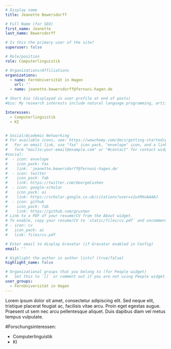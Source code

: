 ```yaml
---
# Display name
title: Jeanette Bewersdorff

# Full Name (for SEO)
first_name: Jeanette
last_name: Bewersdorff

# Is this the primary user of the site?
superuser: false

# Role/position
role: Computerlinguistik

# Organizations/Affiliations
organizations:
  - name: FernUniversität in Hagen
    url: ''
  - name: jeanette.bewersdorff@fernuni-hagen.de

# Short bio (displayed in user profile at end of posts)
#bio: My research interests include natural language programming, artificial intelligence and data visualization.

Interessen:
  - Computerlinguistik
  - KI


# Social/Academic Networking
# For available icons, see: https://wowchemy.com/docs/getting-started/page-builder/#icons
#   For an email link, use "fas" icon pack, "envelope" icon, and a link in the
#   form "mailto:your-email@example.com" or "#contact" for contact widget.
#social:
#  - icon: envelope
#    icon_pack: fas
#    link: 'jeanette.bewersdorff@fernuni-hagen.de'
#  - icon: twitter
#    icon_pack: fab
#    link: https://twitter.com/GeorgeCushen
#  - icon: google-scholar
#    icon_pack: ai
#    link: https://scholar.google.co.uk/citations?user=sIwtMXoAAAAJ
#  - icon: github
#    icon_pack: fab
#    link: https://github.com/gcushen
# Link to a PDF of your resume/CV from the About widget.
# To enable, copy your resume/CV to `static/files/cv.pdf` and uncomment the lines below.
# - icon: cv
#   icon_pack: ai
#   link: files/cv.pdf

# Enter email to display Gravatar (if Gravatar enabled in Config)
email: ''

# Highlight the author in author lists? (true/false)
highlight_name: false

# Organizational groups that you belong to (for People widget)
#   Set this to `[]` or comment out if you are not using People widget.
user_groups:
  - FernUniversität in Hagen
---
```


Lorem ipsum dolor sit amet, consectetur adipiscing elit. Sed neque elit, tristique placerat feugiat ac, facilisis vitae arcu. Proin eget egestas augue. Praesent ut sem nec arcu pellentesque aliquet. Duis dapibus diam vel metus tempus vulputate. <br>

#Forschungsinteressen:
- Computerlinguistik
- KI
